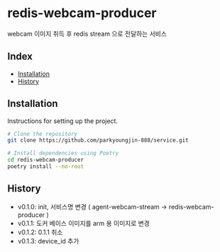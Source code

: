 # redis-webcam-producer

webcam 이미지 취득 후 redis stream 으로 전달하는 서비스

## Index

- [Installation](#installation)
- [History](#History)

## Installation

Instructions for setting up the project.

```bash
# Clone the repository
git clone https://github.com/parkyoungjin-888/service.git

# Install dependencies using Poetry
cd redis-webcam-producer
poetry install --no-root
```

## History
+ v0.1.0: init, 서비스명 변경 ( agent-webcam-stream -> redis-webcam-producer )
+ v0.1.1: 도커 베이스 이미지를 arm 용 이미지로 변경
+ v0.1.2: 0.1.1 취소
+ v0.1.3: device_id 추가
